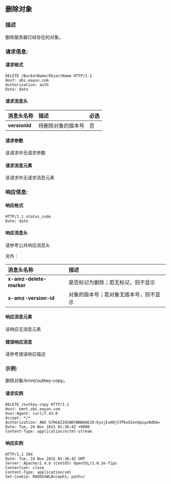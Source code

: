 ## 删除对象

### 描述

删除服务器已经存在的对象。

### 请求信息:

#### 请求格式

```
DELETE /BucketName/ObjectName HTTP/1.1
Host: obs.eayun.com
Authorization: auth
Date: date
```

#### 请求消息头

|  消息头名称  |  描述  |  必选  |
|  :---  |  :---  |  :---  |
|  **versionId**  |  待删除对象的版本号  |  否  |

#### 请求参数

该请求中无请求参数
    
#### 请求消息元素

该请求中无请求消息元素
    
### 响应信息:

#### 响应格式

```
HTTP/1.1 status_code
Date: date
```

#### 响应消息头

请参考公共响应消息头

另外：

|  消息头名称  |  描述  |
|  :---  |  :---  |
|  **x-amz-delete-marker**  |  是否标记为删除；若无标记，则不显示  |
|  **x-amz-version-id**  |  对象的版本号；若对象无版本号，则不显示  |

#### 响应消息元素

该响应无消息元素

#### 错误响应消息

请参考错误响应描述

### 示例:

删除对象/kmnt/outkey-copy。

#### 请求实例

```
DELETE /outkey-copy HTTP/1.1
Host: kmnt.obs.eayun.com
User-Agent: curl/7.43.0
Accept: */*
Authorization: AWS G7HGAZI01NOYBNWQ4EJD:EyxjEsH0jSTPbxbIenQqipzNd6A=
Date: Tue, 24 Nov 2015 01:36:42 +0000
Content-Type: application/octet-stream
```

#### 响应实例

```
HTTP/1.1 204 
Date: Tue, 24 Nov 2015 01:36:42 GMT
Server: Apache/2.4.6 (CentOS) OpenSSL/1.0.1e-fips
Connection: close
Content-Type: application/xml
Set-Cookie: RADOSGWLB=ceph1; path=/
```
